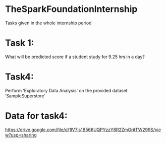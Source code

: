# TheSparkFoundationInternship
Tasks given in the whole internship period
# Task 1:
What will be predicted score if a student study for 9.25 hrs in a day?
# Task4:
Perform ‘Exploratory Data Analysis’ on the provided dataset ‘SampleSuperstore’
# Data for task4:
https://drive.google.com/file/d/1lV7is1B566UQPYzzY8R2ZmOritTW299S/view?usp=sharing
